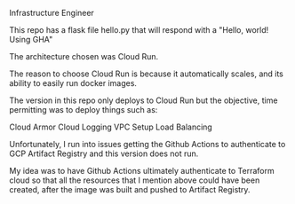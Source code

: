Infrastructure Engineer


This repo has a flask file hello.py that will respond with a "Hello, world! Using GHA"

The architecture chosen was Cloud Run. 

The reason to choose Cloud Run is because it automatically scales, and its ability to easily run docker images.

The version in this repo only deploys to Cloud Run but the objective, time permitting was to deploy things such as:

Cloud Armor
Cloud Logging
VPC Setup 
Load Balancing

Unfortunately, I run into issues getting the Github Actions to authenticate to GCP Artifact Registry and this version does not run.

My idea was to have Github Actions ultimately authenticate to Terraform cloud so that all the resources that I mention above could have been created, after the image was built and pushed to Artifact Registry.